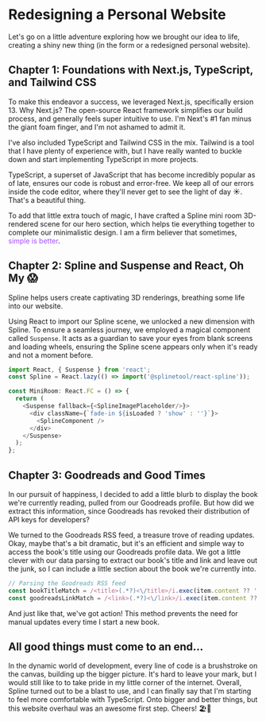 # Redesigning a Personal Website

Let's go on a little adventure exploring how we brought our idea to life, creating a shiny new thing (in the form or a redesigned personal website).

## Chapter 1: Foundations with Next.js, TypeScript, and Tailwind CSS

To make this endeavor a success, we leveraged Next.js, specifically ersion 13. Why Next.js? The open-source React framework simplifies our build process, and generally feels super intuitive to use. I'm Next's #1 fan minus the giant foam finger, and I'm not ashamed to admit it.

I've also included TypeScript and Tailwind CSS in the mix. Tailwind is a tool that I have plenty of experience with, but I have really wanted to buckle down and start implementing TypeScript in more projects. 

TypeScript, a superset of JavaScript that has become incredibly popular as of late, ensures our code is robust and error-free. We keep all of our errors inside the code editor, where they'll never get to see the light of day ☀️. That's a beautiful thing. 

To add that little extra touch of magic, I have crafted a Spline mini room 3D-rendered scene for our hero section, which helps tie everything together to complete our minimalistic design. I am a firm believer that sometimes, <span style="color:#a64dff">simple is better</span>.


## Chapter 2: Spline and Suspense and React, Oh My 😱

Spline helps users create captivating 3D renderings, breathing some life into our website. 

Using React to import our Spline scene, we unlocked a new dimension with Spline. To ensure a seamless journey, we employed a magical component called `Suspense`. It acts as a guardian to save your eyes from blank screens and loading wheels, ensuring the Spline scene appears only when it's ready and not a moment before.

```javascript
import React, { Suspense } from 'react';
const Spline = React.lazy(() => import('@splinetool/react-spline'));

const MiniRoom: React.FC = () => {
  return (
    <Suspense fallback={<SplineImagePlaceholder/>}>
      <div className={`fade-in ${isLoaded ? 'show' : ''}`}>
        <SplineComponent />
      </div>
    </Suspense>
  );
};
```


## Chapter 3: Goodreads and Good Times

In our pursuit of happiness, I decided to add a little blurb to display the book we're currently reading, pulled from our Goodreads profile. But how did we extract this information, since Goodreads has revoked their distribution of API keys for developers?

We turned to the Goodreads RSS feed, a treasure trove of reading updates. Okay, maybe that's a bit dramatic, but it's an efficient and simple way to access the book's title using our Goodreads profile data. We got a little clever with our data parsing to extract our book's title and link and leave out the junk, so I can include a little section about the book we're currently into.

```javascript
// Parsing the Goodreads RSS feed
const bookTitleMatch = /<title>(.*?)<\/title>/i.exec(item.content ?? '');
const goodreadsLinkMatch = /<link>(.*?)<\/link>/i.exec(item.content ?? '');
```

And just like that, we've got action! This method prevents the need for manual updates every time I start a new book.


## All good things must come to an end...

In the dynamic world of development, every line of code is a brushstroke on the canvas, building up the bigger picture. It's hard to leave your mark, but I would still like to to take pride in my little corner of the internet. Overall, Spline turned out to be a blast to use, and I can finally say that I'm starting to feel more comfortable with TypeScript. Onto bigger and better things, but this website overhaul was an awesome first step. Cheers! 🏖🍻